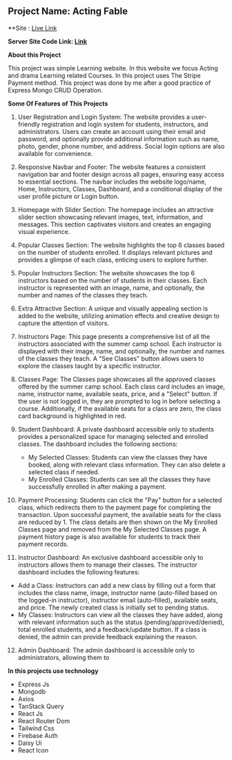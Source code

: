 


## Project Name:  Acting Fable
**Site : [Live Link](https://acting-fible.firebaseapp.com/)

**Server Site Code Link: [Link](https://github.com/rahim-uddin-jsr/acting-fible-server)** 


**About this Project**

This project was simple Learning website. In this website we focus Acting and drama Learning related Courses. In this project uses The Stripe Payment method. This project was done by me after a good practice of Express Mongo CRUD Operation.

**Some Of Features of This Projects**
1.  User Registration and Login System: The website provides a user-friendly registration and login system for students, instructors, and administrators. Users can create an account using their email and password, and optionally provide additional information such as name, photo, gender, phone number, and address. Social login options are also available for convenience.
    
2.  Responsive Navbar and Footer: The website features a consistent navigation bar and footer design across all pages, ensuring easy access to essential sections. The navbar includes the website logo/name, Home, Instructors, Classes, Dashboard, and a conditional display of the user profile picture or Login button.
    
3.  Homepage with Slider Section: The homepage includes an attractive slider section showcasing relevant images, text, information, and messages. This section captivates visitors and creates an engaging visual experience.
    
4.  Popular Classes Section: The website highlights the top 6 classes based on the number of students enrolled. It displays relevant pictures and provides a glimpse of each class, enticing users to explore further.
    
5.  Popular Instructors Section: The website showcases the top 6 instructors based on the number of students in their classes. Each instructor is represented with an image, name, and optionally, the number and names of the classes they teach.
    
6.  Extra Attractive Section: A unique and visually appealing section is added to the website, utilizing animation effects and creative design to capture the attention of visitors.
    
7.  Instructors Page: This page presents a comprehensive list of all the instructors associated with the summer camp school. Each instructor is displayed with their image, name, and optionally, the number and names of the classes they teach. A "See Classes" button allows users to explore the classes taught by a specific instructor.
    
8.  Classes Page: The Classes page showcases all the approved classes offered by the summer camp school. Each class card includes an image, name, instructor name, available seats, price, and a "Select" button. If the user is not logged in, they are prompted to log in before selecting a course. Additionally, if the available seats for a class are zero, the class card background is highlighted in red.
    
9.  Student Dashboard: A private dashboard accessible only to students provides a personalized space for managing selected and enrolled classes. The dashboard includes the following sections:
    
    -   My Selected Classes: Students can view the classes they have booked, along with relevant class information. They can also delete a selected class if needed.
    -   My Enrolled Classes: Students can see all the classes they have successfully enrolled in after making a payment.
10.  Payment Processing: Students can click the "Pay" button for a selected class, which redirects them to the payment page for completing the transaction. Upon successful payment, the available seats for the class are reduced by 1. The class details are then shown on the My Enrolled Classes page and removed from the My Selected Classes page. A payment history page is also available for students to track their payment records.
    
11.  Instructor Dashboard: An exclusive dashboard accessible only to instructors allows them to manage their classes. The instructor dashboard includes the following features:
    

-   Add a Class: Instructors can add a new class by filling out a form that includes the class name, image, instructor name (auto-filled based on the logged-in instructor), instructor email (auto-filled), available seats, and price. The newly created class is initially set to pending status.
-   My Classes: Instructors can view all the classes they have added, along with relevant information such as the status (pending/approved/denied), total enrolled students, and a feedback/update button. If a class is denied, the admin can provide feedback explaining the reason.

12.  Admin Dashboard: The admin dashboard is accessible only to administrators, allowing them to
 
**In this projects use technology**
- Express Js
 - Mongodb 
 - Axios 
 - TanStack Query 
 - React Js 
 - React Router Dom 
 - Tailwind Css 
 - Firebase Auth 
 -  Daisy Ui 
 - React Icon

